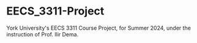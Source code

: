 # EECS_3311-Project
York University's EECS 3311 Course Project, for Summer 2024, under the instruction of Prof. Ilir Dema.

